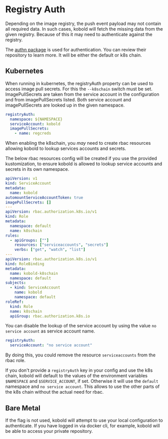 # Registry Auth

Depending on the image registry, the push event payload may not contain all
required data. In such cases, kobold will fetch the missing data from the given
registry. Because of this it may need to authenticate against the registry.

The [authn
package](https://github.com/google/go-containerregistry/tree/main/pkg/authn) is
used for authentication. You can review their repository to learn more. It will
be either the default or k8s chain.

## Kubernetes

When running in kubernetes, the registryAuth property can be used to access
image pull secrets. For this the `--k8schain` switch must be set.
ImagePullSecrets are taken from the service account in the configuration and
from imagePullSecrets listed. Both service account and imagePullSecrets are
looked up in the given namespace.

```yaml
registryAuth:
  namespace: ${NAMESPACE}
  serviceAccount: kobold
  imagePullSecrets:
    - name: regcreds
```

When enabling the k8schain, you *may* need to create rbac resources allowing
kobold to lookup services accounts and secrets.

The below rbac resources config will be created if you use the provided
kustomization, to ensure kobold is allowed to lookup service accounts and
secrets in its own namespace.

```yaml
apiVersion: v1
kind: ServiceAccount
metadata:
  name: kobold
automountServiceAccountToken: true
imagePullSecrets: []
---
apiVersion: rbac.authorization.k8s.io/v1
kind: Role
metadata:
  namespace: default
  name: k8schain
rules:
  - apiGroups: [""]
    resources: ["serviceaccounts", "secrets"]
    verbs: ["get", "watch", "list"]
---
apiVersion: rbac.authorization.k8s.io/v1
kind: RoleBinding
metadata:
  name: kobold-k8schain
  namespace: default
subjects:
  - kind: ServiceAccount
    name: kobold
    namespace: default
roleRef:
  kind: Role
  name: k8schain
  apiGroup: rbac.authorization.k8s.io
```

You can disable the lookup of the service account by using the value `no service
account` as service account name.

```yaml
registryAuth:
  serviceAccount: "no service account"
```

By doing this, you could remove the resource `serviceaccounts` from the rbac
role.

If you don't provide a `registryAuth` key in your config and use the k8s chain,
kobold will default to the values of the environment variables `$NAMESPACE` and
`$SERVICE_ACCOUNT`, if set. Otherwise it will use the `default` namespace and
`no service account`. This allows to use the other parts of the k8s chain
without the actual need for rbac.

## Bare Metal

If the flag is not used, kobold will attempt to use your local configuration to
authenticate. If you have logged in via docker cli, for example, kobold will be
able to access your private repository.
